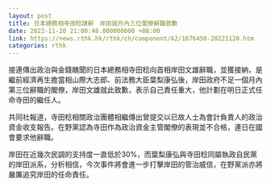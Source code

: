 ```yaml
---
layout: post
title: 日本總務相寺田稔請辭　岸田就月內三位閣僚辭職致歉
date: 2022-11-20 21:00:48.000000000 +08:00
link: https://news.rthk.hk/rthk/ch/component/k2/1676450-20221120.htm
categories: rthk
---
```


接連傳出政治與金錢醜聞的日本總務相寺田稔向首相岸田文雄辭職，並獲接納，是繼前經濟再生擔當相山際大志郎、前法務大臣葉梨康弘後，岸田政府不足一個月內第三位辭職的閣僚，岸田文雄就此致歉，表示自己責任重大，他計劃在明日正式任命寺田的繼任人。

共同社報道，寺田稔相關政治團體相繼傳出曾提交以已故人士為會計負責人的政治資金收支報告。在野黨認為寺田作為政治資金主管閣僚的表現並不合格，連日在國會要求他辭職。

岸田在近幾次民調的支持度一直低於30%，而葉梨康弘與寺田稔同屬執政自民黨的岸田派系，分析相信，今次事件將會進一步打擊岸田的管治威信，在野黨派亦將嚴厲追究岸田的任命責任。
